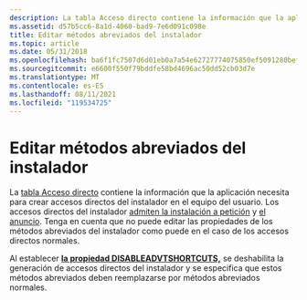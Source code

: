 ```yaml
---
description: La tabla Acceso directo contiene la información que la aplicación necesita para crear accesos directos del instalador en el equipo del usuario.
ms.assetid: d57b5cc6-8a1d-4060-bad9-7e6d091c098e
title: Editar métodos abreviados del instalador
ms.topic: article
ms.date: 05/31/2018
ms.openlocfilehash: ba6f1fc7507d6d01eb0a7a54e62727774075850ef5091280bef7fc5c34980de2
ms.sourcegitcommit: e6600f550f79bddfe58bd4696ac50dd52cb03d7e
ms.translationtype: MT
ms.contentlocale: es-ES
ms.lasthandoff: 08/11/2021
ms.locfileid: "119534725"
---
```

# <a name="editing-installer-shortcuts"></a>Editar métodos abreviados del instalador

La [tabla Acceso directo](shortcut-table.md) contiene la información que la aplicación necesita para crear accesos directos del instalador en el equipo del usuario. Los accesos directos del instalador [admiten la instalación a petición](installation-on-demand.md) y [el anuncio](advertisement.md). Tenga en cuenta que no puede editar las propiedades de los métodos abreviados del instalador como puede en el caso de los accesos directos normales.

Al establecer [**la propiedad DISABLEADVTSHORTCUTS,**](disableadvtshortcuts.md) se deshabilita la generación de accesos directos del instalador y se especifica que estos métodos abreviados deben reemplazarse por métodos abreviados normales.

 

 



